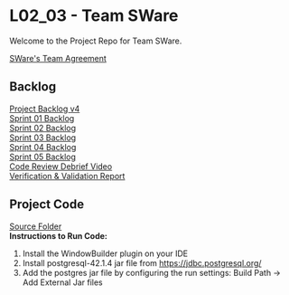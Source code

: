 # L02_03 - Team SWare
Welcome to the Project Repo for Team SWare.

[SWare's Team Agreement](https://github.com/CSCC01F17/L02_03/blob/master/Deliverables/Deliverable_1/Project_Info.pdf) 

## Backlog
[Project Backlog v4](https://github.com/CSCC01F17/L02_03/blob/master/Deliverables/Deliverable_5/Project_Backlog_v4.pdf)  
[Sprint 01 Backlog](https://github.com/CSCC01F17/L02_03/blob/master/Deliverables/Deliverable_3/Sprint_01_Backlog.pdf)  
[Sprint 02 Backlog](https://github.com/CSCC01F17/L02_03/blob/ustory03/Deliverables/Deliverable_4/Sprint_02_Backlog.pdf)  
[Sprint 03 Backlog](https://github.com/CSCC01F17/L02_03/blob/ustory03/Deliverables/Deliverable_4/Sprint_03_Backlog.pdf)  
[Sprint 04 Backlog](https://github.com/CSCC01F17/L02_03/blob/master/Deliverables/Deliverable_5/Sprint_04_Backlog.pdf)  
[Sprint 05 Backlog](https://github.com/CSCC01F17/L02_03/blob/master/Deliverables/Deliverable_5/Sprint_05_Backlog.pdf)  
[Code Review Debrief Video](https://drive.google.com/file/d/1gh6kGl7ygeRDOReZ5Xuvtna7WPnH_0U0/view?usp=sharing)  
[Verification & Validation Report](https://github.com/CSCC01F17/L02_03/blob/master/Deliverables/Deliverable_5/Verification_and_Validation_Report.pdf)  

## Project Code
[Source Folder](https://github.com/CSCC01F17/L02_03/tree/master/U01_Code/src)  
**Instructions to Run Code:**
1. Install the WindowBuilder plugin on your IDE
2. Install postgresql-42.1.4 jar file from https://jdbc.postgresql.org/
3. Add the postgres jar file by configuring the run settings: Build Path -> Add External Jar files

